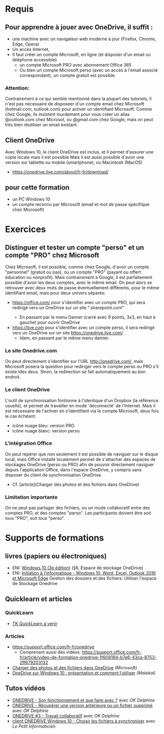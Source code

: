 # Requis
## Pour apprendre à jouer avec OneDrive, il suffit :
* une machine avec un navigateur web moderne à jour (Firefox, Chrome, Edge, Opera)
* Un accès Internet, 
* Il faut créer un compte Microsoft, en ligne (et disposer d'un email ou téléphone accessible)
  * un compte Microsoft PRO avec abonnement Office 365
  * Ou bien un compte Microsoft perso (avec un accès à l'email associé correspondant), un compte gratuit est possible.

### Attention: 
Contrairement à ce qui semble mentionné dans la plupart des tutoriels, il n'est pas nécessaire de disposeer d'un compte email chez Microsoft (hotmail.com, outlook.com) pour activer un identifiant Microsoft. Comme chez Google, ils insistent lourdement pour vous créer un alias @outlook.com chez Microsot, ou @gmail.com chez Google, mais on peut très bien réutiliser un email existant.

## Client OneDrive
Avec Windows 10, le client OneDrive est inclus, et il permet d'assurer une copie locale mais il est possible
Mais il est aussi possible d'avoir une version sur tablette ou mobile (smartphone), ou Macintosh (MacOS)
* https://onedrive.live.com/about/fr-fr/download/

## pour cette formation
* un PC Windows 10
* un compte reconnu par Microsoft (email et mot de passe spécifique chez Microsoft)

# Exercices
## Distinguer et tester un compte "perso" et un compte "PRO" chez Microsoft
Chez Microsoft, il est possible, comme chez Google, d'avoir un compte "personnel" (gratuit ou pas), ou un compte "PRO" (payant ou offert: éducation ou nonprofit). Mais contrairement à Google, il est parfaitement possible d'avoir les deux comptes, avec le même email. On peut alors se retrouver avec deux mots de passe éventuellement différents, pour le même identifiant email, mais pour deux univers séparés:
* https://office.com/ pour s'identifier avec un compte PRO, qui sera redirigé vers un OneDrive sur un site "<MonDomaine>.sharepoint.com"
  * En passant par le menu Damier (carré avec 9 points, 3x3, en haut à gauche) pour ouvrir OneDrive
* https://live.com pour s'identifier avec un compte perso, il sera redirigé vers un OneDrive sur un site https://onedrive.live.com/
  * Idem, en passant par le même menu damier.
### Le site Onedrive.com
On peut directement s'identifier sur l'URL http://onedrive.com/, mais Microsoft posera la question pour rediriger vers le compte perso ou PRO s'il existe ldes deux. Sinon, la redirection se fait automatiquement au bon endroit.
### Le client OneDrive
L'outil de synchronisation fontionne à l'identique d'un Dropbox (la référence usuelle), et permet de travailler en mode 'déconnecté' de l'Internet. Mais il est nécessaire de l'activer en s'identifiant via le compte Microsoft, deux fois le cas échéant:
* icône nuage bleu: version PRO
* icône nuage blanc: version perso 
### L'intégration Office
On peut repérer que non seulement il est possible de naviguer sur le disque local, mais Office installé localement permet de s'attacher des espaces de stockages OneDrive (perso ou PRO) afin de pouvoir directement naviguer depuis l'application Office, dans l'espace OneDrive, y compris sans disposer du client de synchronisation OneDrive.
* Cf. [article](Charger des photos et des fichiers dans OneDrive)
### Limitation importante
On ne peut pas partager des fichiers, ou un mode collaboratif entre des comptes PRO, et des comptes "perso". Les participants doivent être soit tous "PRO", soit tous "perso".

# Supports de formations
## livres (papiers ou électroniques)
* ENI: [Windows 10 (3e édition)](https://www.editions-eni.fr/livre/windows-10-3e-edition-inclus-fall-creators-update-9782409012105) (§6, Espace de stockage OneDrive)
* ENI: [Initiation à l'informatique - Windows 10, Word, Excel, Outlook 2016 et Microsoft Edge]() Gestion des dossiers et des fichiers: Utiliser l'expace de Stockage Onedrive

## Quicklearn et articles
### QuickLearn
* [TK QuickLearn à venir]()
### Articles
* https://support.office.com/fr-fr/onedrive
  * Comprenant aussi des vidéos: https://support.office.com/fr-fr/article/video-de-formation-onedrive-1f608184-b7e6-43ca-8753-2ff679203132
* [Charger des photos et des fichiers dans OneDrive](https://support.office.com/fr-fr/article/charger-des-photos-et-des-fichiers-dans-onedrive-b00ad3fe-6643-4b16-9212-de00ef02b586) _(Microsoft)_
* [OneDrive sur Windows 10 : présentation et comment l’utiliser](https://www.malekal.com/onedrive-sur-windows-10) _(Malekal)_
  
## Tutos vidéos
* [ONEDRIVE - Son fonctionnement et que faire avec ?](https://youtu.be/lrLY7GIblWY) avec _OK Delphine_
* [ONEDRIVE - Récupérer une version antérieure ou un fichier supprimé](https://youtu.be/WqAb2GufCU0) avec _OK Delphine_
* [ONEDRIVE #3 - Travail collaboratif](https://youtu.be/L4Z24Oq2qGk) avec _OK Delphine_
* [client ONEDRIVE Windows 10 - Choisir les fichiers à synchroniser](https://youtu.be/pDX4KRMyLyU?t=352) avec _Le Petit Informaticien_
